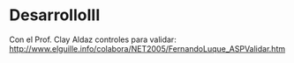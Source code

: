 # DesarrolloIII
Con el Prof. Clay Aldaz
controles para validar:
http://www.elguille.info/colabora/NET2005/FernandoLuque_ASPValidar.htm
